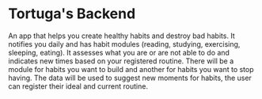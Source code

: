 # Tortuga's Backend
An app that helps you create healthy habits and destroy bad habits. It notifies you daily and has habit modules (reading, studying, exercising, sleeping, eating). It assesses what you are or are not able to do and indicates new times based on your registered routine. There will be a module for habits you want to build and another for habits you want to stop having. The data will be used to suggest new moments for habits, the user can register their ideal and current routine.
